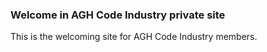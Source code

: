 ### Welcome in AGH Code Industry private site

This is the welcoming site for AGH Code Industry members.